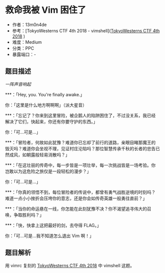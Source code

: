 # 救命我被 Vim 困住了

- 作者：13m0n4de
- 参考：[TokyoWesterns CTF 4th 2018 - vimshell]([TokyoWesterns CTF 4th 2018](https://ctftime.org/event/651) )
- 难度：Medium
- 分类：PPC
- 暴露端口：-

## 题目描述

*一阵声音响起*

***：「Hey, you. You're finally awake.」

你：「这里是什么地方啊啊啊」（派大星音）

***：「忘记了？你来到这里冒险，被企鹅人的陷阱困住了，不过没关系，我已经解决了它们，快起来，你还有你要守护的东西。」

你：「可...可是...」

***：「冒险者，何故如此犹豫？难道你已忘却了前行的道路，亲眼目睹那魔王的毁灭吗？难道你会坐视不理，见证村庄沦陷吗？那位智慧传承千秋的长者的忠告已然成风，如朝露般轻易消散吗？」

***：「在这壮丽的传奇中，每一步皆是一项壮举，每一次挑战皆是一场考验。你岂敢以为这危险之旅仅是一段轻松的漫步？」

你：「可...可是...」

***：「你真的领悟不到，每位冒险者的传说中，都曾有勇气战胜逆境的时刻吗？难道一点小小挫折会压垮你的意志，还是你会如传奇英雄一般勇往直前？」

***：「当你的命运悬在一线，你怎能在此刻犹豫不决？你不渴望追寻伟大的召唤，争取胜利吗？」

***：「快，快拿上这把最好的剑，去夺得 FLAG。」

你：「可...可是...我不知道怎么退出 Vim 啊！」

## 题目解析

用 vimrc 复刻的 [TokyoWesterns CTF 4th 2018](https://ctftime.org/event/651) 中 vimshell 这题。

